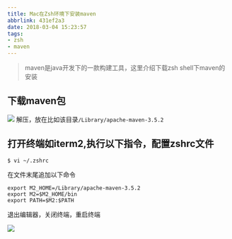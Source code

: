 ```yaml
---
title: Mac在Zsh环境下安装maven
abbrlink: 431ef2a3
date: 2018-03-04 15:23:57
tags:
- zsh
- maven
---
```

> maven是java开发下的一款构建工具，这里介绍下载zsh shell下maven的安装

## 下载maven包

![](https://static.1991421.cn/blog/2018-03-04-072623.png)
解压，放在比如该目录`/Library/apache-maven-3.5.2`

## 打开终端如iterm2,执行以下指令，配置zshrc文件

```
$ vi ~/.zshrc
```
在文件末尾追加以下命令

```
export M2_HOME=/Library/apache-maven-3.5.2
export M2=$M2_HOME/bin
export PATH=$M2:$PATH

```
退出编辑器，关闭终端，重启终端

![](https://static.1991421.cn/blog/2018-03-04-072933.png)
